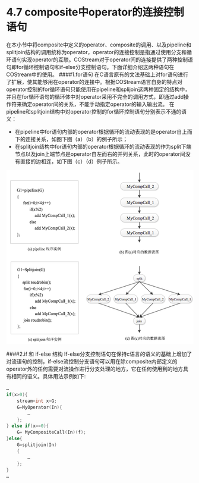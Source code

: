 # 4.7    composite中operator的连接控制语句

在本小节中将composite中定义的operator、composite的调用、以及pipeline和splitjoin结构的调用统称为operator，operator的连接控制是指通过使用分支和循环语句实现operator的互联。COStream对于operator间的连接提供了两种控制语句即for循环控制语句和if-else分支控制语句。下面详细介绍这两种语句在COStream中的使用。
####1.for语句
在C语言原有的文法基础上对for语句进行了扩展，使其能够用在operator的连接中。根据COStream语言自身的特点对operator控制的for循环语句只能使用在pipeline和splijoin这两种固定的结构中，并且在for循环语句的循环体中对operator采用不完全的调用方式，即通过add操作符来确定operator间的关系，不能手动指定operator的输入输出流。
在pipeline和splitjoin结构中对operator控制的for循环控制语句分别表示不通的语义：
- 在pipeline中for语句内部的operator根据循环的流动表现的是operator自上而下的连接关系，如图下图（a）（b）的例子所示；
- 在splitjoin结构中for语句内部的operator根据循环的流动表现的作为split下端节点以及join上端节点是operator自左而右的并列关系，此时的operator间没有直接的边相连，如下图（c）（d）例子所示。

![4.7](/img/PART1-4.7.png)

####2.if 和 if-else 结构
If-else分支控制语句在保持c语言的语义的基础上增加了对流语句的控制，if-else流控制分支语句可以用在除composite内部定义的operator外的任何需要对流操作进行分支处理的地方，它在任何使用到的地方具有相同的语义。具体用法示例如下:
```c++
…
if(x>0){
    stream<int x>G;
    G=MyOperator(In){ 
        …
    };
} else if(x==0){
    G= MyCompositeCall(In)(f);
}else{
	G=splitjoin(In) 
	{ 
		… 
	};
}
…
```

